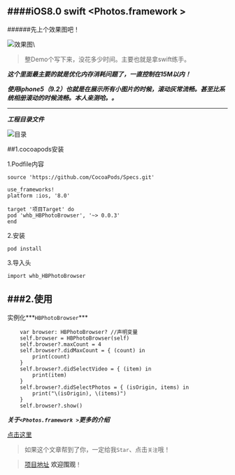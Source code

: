 ####iOS8.0 swift <Photos.framework >
---

######先上个效果图吧！

![效果图](http://upload-images.jianshu.io/upload_images/620797-e2b802c1a0e6143f.gif?imageMogr2/auto-orient/strip)\

> 整Demo个写下来，没花多少时间。主要也就是拿swift练手。

***这个里面最主要的就是优化内存消耗问题了，一直控制在15M以内！***

***使用iphone5（9.2）也就是在展示所有小图片的时候，滚动灰常流畅。甚至比系统相册滚动的时候流畅。本人亲测哈。。***

---

***工程目录文件***

![目录](http://upload-images.jianshu.io/upload_images/620797-47dcd1e484fcca95.png?imageMogr2/auto-orient/strip%7CimageView2/2/w/1240)


##1.cocoapods安装

1.Podfile内容

	source 'https://github.com/CocoaPods/Specs.git'
	
	use_frameworks!
	platform :ios, '8.0'
	
	target '项目Target' do
	pod 'whb_HBPhotoBrowser', '~> 0.0.3'
	end
	 
2.安装

	pod install
	
3.导入头

	import whb_HBPhotoBrowser

###2.使用
---

实例化***`HBPhotoBrowser`***

		var browser: HBPhotoBrowser? //声明变量
		self.browser = HBPhotoBrowser(self)
      	self.browser?.maxCount = 4
        self.browser?.didMaxCount = { (count) in
            print(count)
        }
        self.browser?.didSelectVideo = { (item) in
            print(item)
        }
        self.browser?.didSelectPhotos = { (isOrigin, items) in
            print("\(isOrigin), \(items)")
        }
        self.browser?.show()

	
 
***关于`<Photos.framework >`更多的介绍***

[点击这里](http://www.jianshu.com/p/5fa2e4ca8fd3)


>如果这个文章帮到了你，一定给我`Star`、点击`关注`哦！

>[项目地址](https://github.com/WillieWu/HBPhotoBrowser.git) **欢迎围观**！